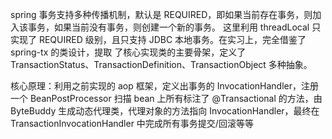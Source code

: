 spring 事务支持多种传播机制，默认是 REQUIRED，即如果当前存在事务，则加入该事务，如果当前没有事务，则创建一个新的事务。
这里利用 threadLocal 只实现了 REQUIRED 级别，且只支持 JDBC 本地事务。在实习上，完全借鉴了 spring-tx 的类设计，提取
了核心实现类的主要骨架，定义了 TransactionStatus、TransactionDefinition、TransactionObject 多种抽象。

核心原理：利用之前实现的 aop 框架，定义出事务的 InvocationHandler，注册一个 BeanPostProcessor 扫描 bean 上所有标注了
 @Transactional 的方法，由 ByteBuddy 生成动态代理类，代理对象的方法指向 InvocationHandler，最终在 TransactionInvocationHandler
 中完成所有事务提交/回滚等等